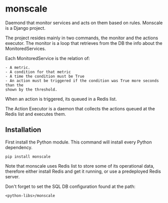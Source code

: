 monscale
========

Daemond that monitor services and acts on them based on rules. Monscale is a Django
project.


The project resides mainly in two commands, the monitor and the actions executor.
The monitor is a loop that retrieves from the DB the info about the MonitoredServices.

Each MonitoredService is the relation of:

    - A metric.
    - A condition for that metric
    - A time the condition must be True
    - An action must be triggered if the condition was True more seconds than the 
    shown by the threshold.
    
When an action is triggered, its queued in a Redis list.

The Action Executor is a daemon that collects the actions queued at the Redis list 
and executes them.


Installation
------------

First install the Python module. This command will install every Python dependency.

```
pip install monscale
```

Note that monscale uses Redis list to store some of its operational data, therefore either
install Redis and get it running, or use a predeployed Redis server.

Don't forget to set the SQL DB configuration found at the path:

```
<python-libs>/monscale
```
